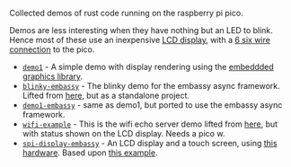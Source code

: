 Collected demos of rust code running on the raspberry pi pico.

Demos are less interesting when they have nothing but an LED to blink. Hence
most of these use an inexpensive [LCD display][lcd], with a
[6 six wire connection][wiring] to the pico.

- [`demo1`](./demo1) - A simple demo with display rendering using the
  [embeddded graphics library][embedg].
- [`blinky-embassy`](./blinky-embassy) - The blinky demo for the embassy async
  framework. Lifted from [here][embassyblink], but as a standalone project.
- [`demo1-embassy`](./demo1-embassy) - same as demo1, but ported to use the
  embassy async framework.
- [`wifi-example`](./wifi-example) - This is the wifi echo server demo lifted
  from [here][embassyblink], but with status shown on the LCD display. Needs a
  pico w.
- [`spi-display-embassy`](./spi-display-embassy) - An LCD display and a touch
  screen, using [this hardware][wiring]. Based upon
  [this example][embassyspidisplay].

[lcd]: http://www.lcdwiki.com/2.8inch_SPI_Module_ILI9341_SKU:MSP2807
[wiring]: schematics/demo1.pdf
[embedg]: https://docs.rs/embedded-graphics/latest/embedded_graphics
[embassyblink]: https://github.com/embassy-rs/embassy/blob/master/examples/rp/src/bin/blinky.rs
[embassyspidisplay]: https://github.com/embassy-rs/embassy/blob/master/examples/rp/src/bin/spi_display.rs
[cyw43demo]: https://github.com/embassy-rs/cyw43/tree/master/examples/rpi-pico-w
